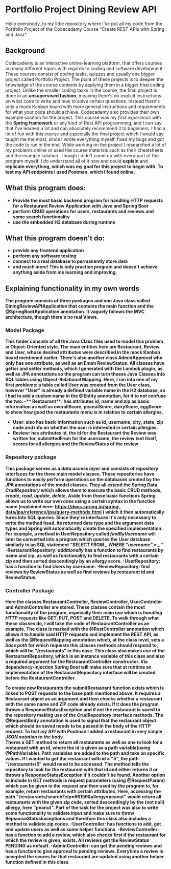 # Portfolio Project Dining Review API
Hello everybody, to my little repository where I've put all my code from the Portfolio Project of the Codecademy Course "Create REST APIs with Spring and Java". 
## Background
Codecademy is an interactive online-learning platform, that offers courses on many different topics with regards to coding and software development. These courses consist of coding tasks, quizzes and usually one bigger project called Portfolio Project. The point of these projects is to deepen the knowledge of the course contents by applying them in a bigger final coding project. Unlike the smaller coding tasks in the course, the final project is done in an **unsupervised fashion**, meaning there's no explicit instructions on what code to write and how to solve certain questions. Instead there's only a mock Kanban board with more general instructions and requirements for what your code should achieve. Codecademy also provides their own example solution for the project.
This course was my *first experience* with the **Spring framework** or any kind of Rest API programming, and I can say that I've learned a lot and can absolutely recommend it to beginners. I had a lot of fun with this course and especially the final project which I would  say taught me the most, since I wrote everything myself, fixed my bugs and got the code to run in the end. While working on the project I researched a lot of my problems online or used the course materials such as their cheatsheets and the example solution. Though I didn't come up with every part of the program myself, I do understand all of it now and could <b>explain</b> and <b>replicate everything<b/>, which was my goal for this project to begin with. To test my API endpoints I used Postman, which I found online.
## What this program does:
- Provide the most basic backend program for handling **HTTP requests** for a Restaurant Review Application with **Java** and **Spring Boot**
- perform **CRUD** operations for users, restaurants and reviews and some search functionality
- use the **embedded H2 database** during runtime
## What this program doesn't do:
- provide any frontend application
- perform any software testing
- connect to a real database to permanently store data
- and much more! This is only practice program and doesn't achieve anything aside from me learning and improving.
## Explaining functionality in my own words
The program consists of three packages and one Java class called DiningReviewAPIApplication that contains the main function and the @SpringBootApplication annotation. It vaguely follows the MVC architecture, though there's no real Views.
### Model Package
This folder consists of all the Java Class files used to model this problem in Object-Oriented style. The main entities here are Restaurant, Review and User, whose desired attributes were described in the mock Kanban board mentioned earlier. There's also another class AdminApproval who only has one attribute, as well as an Enum ReviewStatus. All classes have getter and setter methods, which I generated with the Lombok plugin, as well as **JPA annotations** so the program can turn theses Java Classes into SQL tables using **Object-Relational Mapping**. Here, I ran into one of my first problems: a table called User was created from the User class, however "User" is already a defined variable name in the H2 database, so I had to add a custom name in the @Entity annotation, for it to not confuse the two.
-** Restaurant**: has attributes id, name and zip as basic information as well as overallScore, peanutScore, dairyScore, eggScore to show how good the restaurants menu is in relation to certain allergies.
- **User**:  also has basic information such as id, username, city, state, zip code and info on whether the user is interested in certain allergies.
- **Review**: has attributes id, the id for the Restaurant the Review was written for, submittedFrom for the username, the review text itself, scores for all allergies and the ReviewStatus of the review
### Repository package
This package serves as a *data access layer* and consists of repository interfaces for the three main model classes. These repositories have functions to easily perform operations on the databases created by the JPA annotations of the model classes. They all extend the Spring Data *CrudRepository* which allows them to execute the basic CRUD methods, *create, read, update, delete*. Aside from those basic functions Spring allows us to write our own ones using a certain syntax in the function name (explained here: https://docs.spring.io/spring-data/jpa/reference/jpa/query-methods.html ) which it then automatically turns into SQL queries. Since they're interfaces it's only necessary to write the method head, its returned data type and the argument data types and Spring will automatically create the specified implementation. For example, a method in UserRepository called *findByUsername* will later be converted into a program which queries the User database similarly to an SQL statement *"SELECT FROM _ WHERE "username" = _ "*.
-**RestaurantRepository**: *additionally* has a function to find restaurants by name and zip, as well as functionality to find restaurants with a certain zip and then sorted descendingly by an allergy score.
-**UserRepository**: has a function to find Users by username.
-**ReviewRepository**: find reviews by ReviewStatus as well as find reviews by restaurant id and ReviewStatus.
### Controller Package
 Here the classes RestaurantController, ReviewController, UserController and AdminController are stored. These classes contain the most functionality of the program, especially their main use which is *handling HTTP requests* like GET, PUT, POST and DELETE. 
To walk through what these classes do, I will take the code of **RestaurantController** as an example. The class is marked with the @RestController annotation which allows it to handle said HTTP requests and implement the REST API, as well as the @RequestMapping annotation which, at the class level, sets a *base path* for which requests this classes methods should respond to, which will be "/restaurants" in this case. This class also makes use of the RestaurantRepository, which is an instance variable of this class and also a required argument for the RestuarantController constructor. Via **dependency-injection** Spring Boot will make sure that at runtime an implementation of the RestaurantRepository interface will be created before the RestaurantController.

To create new Restaurants the submitRestaurant function exists which is linked to POST requests to the base path mentioned above. It requires a Restaurant object as an argument and then checks whether a restaurant with the same name and ZIP code already exists. If it does the program throws a ResponseStatusException and if not the restaurant is saved to the repository making use of the CrudRepository interface methods. The **@RequestBody** annotation is used to signal that the restaurant object which should be saved needs to be passed in the body of the HTTP request. To *test my API* with Postman I added a restaurant in very simple *JSON notation to the body*.  
Theres a GET method to return all restaurants as well as one to look for a restaurant with an id, where the id is given as a path variable(using **@PathVariable**). Path variables are added to the path and take on specific values. If I wanted to get the restaurant with id = "5", the path "/restaurants/5" would need to be accessed. The method tells the repository to look for the restaurant with that id and either returns it or throws a ResponseStatusException if it couldn't be found. 
Another option to include in GET methods is request parameters (using **@RequestParam**) which can be given in the request and then used by the program to, for example, return restaurants with certain attributes. Here, accessing the path "/restaurants/search?zip=86159&allergy=peanut" would return all restaurants with the given zip code, sorted descendingly by the (not null) allergy, here "peanut". Part of the task for the project was also to write some functionality to validate input and make sure to throw RepsonseStatusExceptions and therefore this class also includes a method to validate zip codes.
-**UserController**: has functions to add, get and update users as well as some helper functions.
-**ReviewController**: has a function to add a review, which also checks first if the restaurant for which the review is given, exists. All reviews get the ReviewStatus PENDING as default.
-**AdminController**: can get the pending reviews and has a function to give approval to pending reviews. Everytime a review is accepted the scores for that restaurant are updated using another helper function defined in this class.
